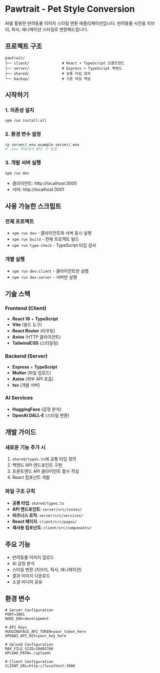# Pawtrait - Pet Style Conversion

AI를 활용한 반려동물 이미지 스타일 변환 애플리케이션입니다. 반려동물 사진을 지브리, 픽사, 애니메이션 스타일로 변환해드립니다.

## 프로젝트 구조

```
pawtrait/
├── client/               # React + TypeScript 프론트엔드
├── server/               # Express + TypeScript 백엔드
├── shared/               # 공통 타입 정의
└── backup/               # 기존 파일 백업
```

## 시작하기

### 1. 의존성 설치

```bash
npm run install:all
```

### 2. 환경 변수 설정

```bash
cp server/.env.example server/.env
# .env 파일에서 API 키 설정
```

### 3. 개발 서버 실행

```bash
npm run dev
```

- 클라이언트: http://localhost:3000
- 서버: http://localhost:3001

## 사용 가능한 스크립트

### 전체 프로젝트

- `npm run dev` - 클라이언트와 서버 동시 실행
- `npm run build` - 전체 프로젝트 빌드
- `npm run type-check` - TypeScript 타입 검사

### 개별 실행

- `npm run dev:client` - 클라이언트만 실행
- `npm run dev:server` - 서버만 실행

## 기술 스택

### Frontend (Client)

- **React 18** + **TypeScript**
- **Vite** (빌드 도구)
- **React Router** (라우팅)
- **Axios** (HTTP 클라이언트)
- **TailwindCSS** (스타일링)

### Backend (Server)

- **Express** + **TypeScript**
- **Multer** (파일 업로드)
- **Axios** (외부 API 호출)
- **tsx** (개발 서버)

### AI Services

- **HuggingFace** (감정 분석)
- **OpenAI DALL-E** (스타일 변환)

## 개발 가이드

### 새로운 기능 추가 시

1. `shared/types.ts`에 공통 타입 정의
2. 백엔드 API 엔드포인트 구현
3. 프론트엔드 API 클라이언트 함수 작성
4. React 컴포넌트 개발

### 파일 구조 규칙

- **공통 타입**: `shared/types.ts`
- **API 엔드포인트**: `server/src/routes/`
- **비즈니스 로직**: `server/src/services/`
- **React 페이지**: `client/src/pages/`
- **재사용 컴포넌트**: `client/src/components/`

## 주요 기능

- 반려동물 이미지 업로드
- AI 감정 분석
- 스타일 변환 (지브리, 픽사, 애니메이션)
- 결과 이미지 다운로드
- 소셜 미디어 공유

## 환경 변수

```env
# Server Configuration
PORT=3001
NODE_ENV=development

# API Keys
HUGGINGFACE_API_TOKEN=your_token_here
OPENAI_API_KEY=your_key_here

# Upload Configuration
MAX_FILE_SIZE=10485760
UPLOAD_PATH=./uploads

# Client Configuration
CLIENT_URL=http://localhost:3000
```
